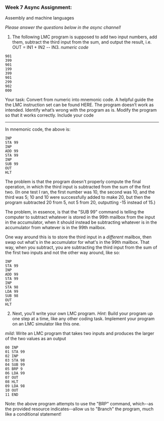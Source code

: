 ### Week 7 Async Assignment:
Assembly and machine languages

*Please answer the questions below in the async channel!*

1. The following LMC program is supposed to add two input numbers, add them, subtract the third input from the sum, and output the result, i.e. OUT = IN1 + IN2 -- IN3.
  *numeric code*
  ```
  901
  399
  901
  199
  399
  901
  299
  902
  000
  ```
Your task:
Convert from numeric into mnemonic code. A helpful guide the the LMC instruction set can be found HERE.
The program doesn’t work as intended.  Identify what’s wrong with the program as is.
Modify the program so that it works correctly. Include your code

---
In mnemonic code, the above is:
  ```
  INP
  STA 99
  INP
  ADD 99
  STA 99
  INP
  SUB 99
  OUT
  HLT
  ```
The problem is that the program doesn't properly compute the final operation, in which the third input is subtracted from the sum of the first two. (In one test I ran, the first number was 10, the second was 10, and the third was 5; 10 and 10 were successfully added to make 20, but then the program subtracted 20 from 5, not 5 from 20, outputting -15 instead of 15.)

The problem, in essence, is that the "SUB 99" command is telling the computer to subtract whatever is stored in the 99th mailbox from the input in the accumulator, when it should instead be subtracting whatever is in the accumulator from whatever is in the 99th mailbox.

One way around this is to store the third input in a *different* mailbox, then swap out what's in the accumulator for what's in the 99th mailbox. That way, when you subtract, you are subtracting the third input from the sum of the first two inputs and not the other way around, like so:

```
INP
STA 99
INP
ADD 99
STA 99
INP
STA 98
LDA 99
SUB 98
OUT
HLT

```


2. Next, you’ll write your own LMC program.  *Hint*: Build your program up one step at a time, like any other coding task. Implement your program on an LMC simulator like this one.

*mild*: Write an LMC program that takes two inputs and produces the larger of the two values as an output

```
00 INP
01 STA 99
02 INP
03 STA 98
04 SUB 99
05 BRP 9
06 LDA 99
07 OUT
08 HLT
09 LDA 98
10 OUT
11 END
```

Note: the above program attempts to use the "BRP" command, which--as the provided resource indicates--allow us to "Branch" the program, much like a conditional statement! 
